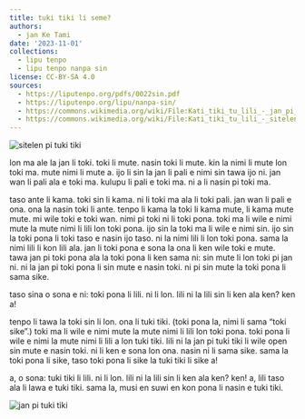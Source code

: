 ```yaml
---
title: tuki tiki li seme?
authors:
  - jan Ke Tami
date: '2023-11-01'
collections:
  - lipu tenpo
  - lipu tenpo nanpa sin
license: CC-BY-SA 4.0
sources:
  - https://liputenpo.org/pdfs/0022sin.pdf
  - https://liputenpo.org/lipu/nanpa-sin/
  - https://commons.wikimedia.org/wiki/File:Kati_tiki_tu_lili_-_jan_pi_tuki_tiki.png
  - https://commons.wikimedia.org/wiki/File:Kati_tiki_tu_lili_-_sitelen_pi_tuki_tiki.png
---
```


![sitelen pi tuki tiki](https://upload.wikimedia.org/wikipedia/commons/c/c7/Kati_tiki_tu_lili_-_sitelen_pi_tuki_tiki.png)

lon ma ale la jan li toki. toki li mute. nasin toki li mute. kin la nimi li mute lon toki ma. mute nimi li mute a. ijo li sin la jan li pali e nimi sin tawa ijo ni. jan wan li pali ala e toki ma. kulupu li pali e toki ma. ni a li nasin pi toki ma.

taso ante li kama. toki sin li kama. ni li toki ma ala li toki pali. jan wan li pali e ona. ona la nasin toki li ante. tenpo li kama la toki li kama mute, li kama mute mute. mi wile toki e toki wan. nimi pi toki ni li toki pona. toki ma li wile e nimi mute la mute nimi li lili lon toki pona. ijo sin la toki ma li wile e nimi sin. ijo sin la toki pona li toki taso e nasin ijo taso. ni la nimi lili li lon toki pona. sama la nimi lili li kon lili ala. jan li toki pona e sona la ona li ken wile toki e mute. tawa jan pi toki pona ala la toki pona li ken sama ni: sin mute li lon toki pi jan ni. ni la jan pi toki pona li sin mute e nasin toki. ni pi sin mute la toki pona li sama sike.

taso sina o sona e ni: toki pona li lili. ni li lon. lili ni la lili sin li ken ala ken? ken a!

tenpo li tawa la toki sin li lon. ona li tuki tiki. (toki pona la, nimi li sama “toki sike”.) toki ma li wile e nimi mute la mute nimi li lili lon toki pona. toki pona li wile e nimi la mute nimi li lili a lon tuki tiki. lili ni la jan pi tuki tiki li wile open sin mute e nasin toki. ni li ken e sona lon ona. nasin ni li sama sike. sama la toki pona li sike, taso toki pona li sike la tuki tiki li sike a!

a, o sona: tuki tiki li lili. ni li lon. lili ni la lili sin li ken ala ken? ken! a, lili taso ala li lawa e tuki tiki. sama la, musi en suwi en kon pona li nasin e tuki tiki.

![jan pi tuki tiki](https://upload.wikimedia.org/wikipedia/commons/e/ef/Kati_tiki_tu_lili_-_jan_pi_tuki_tiki.png)